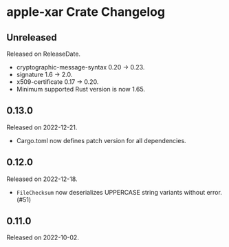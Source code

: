 # apple-xar Crate Changelog

<!-- next-header -->

## Unreleased

Released on ReleaseDate.

* cryptographic-message-syntax 0.20 -> 0.23.
* signature 1.6 -> 2.0.
* x509-certificate 0.17 -> 0.20.
* Minimum supported Rust version is now 1.65.

## 0.13.0

Released on 2022-12-21.

* Cargo.toml now defines patch version for all dependencies.

## 0.12.0

Released on 2022-12-18.

* `FileChecksum` now deserializes UPPERCASE string variants without
  error. (#51)

## 0.11.0

Released on 2022-10-02.
